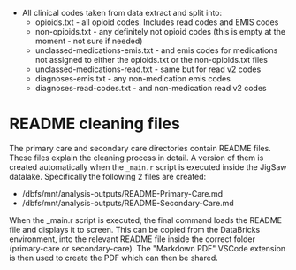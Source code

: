 - All clinical codes taken from data extract and split into:
  - opioids.txt - all opioid codes. Includes read codes and EMIS codes
  - non-opioids.txt - any definitely not opioid codes (this is empty at the moment - not sure if needed)
  - unclassed-medications-emis.txt - and emis codes for medications not assigned to either the opioids.txt or the non-opioids.txt files
  - unclassed-medications-read.txt - same but for read v2 codes
  - diagnoses-emis.txt - any non-medication emis codes
  - diagnoses-read-codes.txt - and non-medication read v2 codes

# README cleaning files

The primary care and secondary care directories contain README files. These files explain the cleaning process in detail. A version of them is created automatically when the `_main.r` script is executed inside the JigSaw datalake. Specifically the following 2 files are created:

- /dbfs/mnt/analysis-outputs/README-Primary-Care.md
- /dbfs/mnt/analysis-outputs/README-Secondary-Care.md

When the \_main.r script is executed, the final command loads the README file and displays it to screen. This can be copied from the DataBricks environment, into the relevant README file inside the correct folder (primary-care or secondary-care). The "Markdown PDF" VSCode extension is then used to create the PDF which can then be shared.
